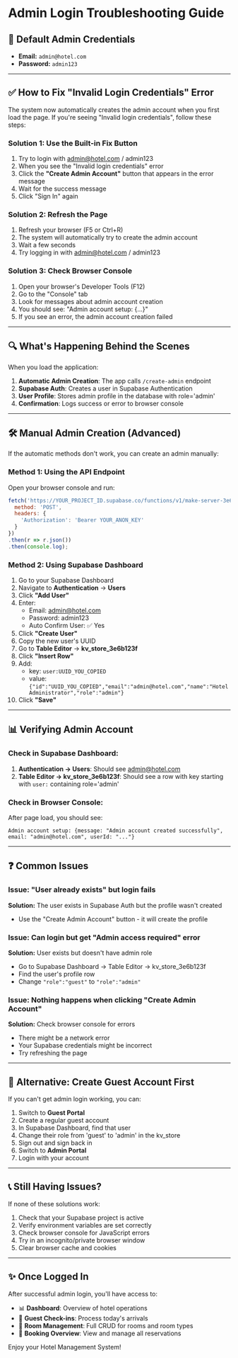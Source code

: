 # Admin Login Troubleshooting Guide

## 🔐 Default Admin Credentials

- **Email:** `admin@hotel.com`
- **Password:** `admin123`

---

## ✅ How to Fix "Invalid Login Credentials" Error

The system now automatically creates the admin account when you first load the page. If you're seeing "Invalid login credentials", follow these steps:

### Solution 1: Use the Built-in Fix Button
1. Try to login with admin@hotel.com / admin123
2. When you see the "Invalid login credentials" error
3. Click the **"Create Admin Account"** button that appears in the error message
4. Wait for the success message
5. Click "Sign In" again

### Solution 2: Refresh the Page
1. Refresh your browser (F5 or Ctrl+R)
2. The system will automatically try to create the admin account
3. Wait a few seconds
4. Try logging in with admin@hotel.com / admin123

### Solution 3: Check Browser Console
1. Open your browser's Developer Tools (F12)
2. Go to the "Console" tab
3. Look for messages about admin account creation
4. You should see: "Admin account setup: {...}"
5. If you see an error, the admin account creation failed

---

## 🔍 What's Happening Behind the Scenes

When you load the application:

1. **Automatic Admin Creation**: The app calls `/create-admin` endpoint
2. **Supabase Auth**: Creates a user in Supabase Authentication
3. **User Profile**: Stores admin profile in the database with role='admin'
4. **Confirmation**: Logs success or error to browser console

---

## 🛠️ Manual Admin Creation (Advanced)

If the automatic methods don't work, you can create an admin manually:

### Method 1: Using the API Endpoint
Open your browser console and run:

```javascript
fetch('https://YOUR_PROJECT_ID.supabase.co/functions/v1/make-server-3e6b123f/create-admin', {
  method: 'POST',
  headers: {
    'Authorization': 'Bearer YOUR_ANON_KEY'
  }
})
.then(r => r.json())
.then(console.log);
```

### Method 2: Using Supabase Dashboard
1. Go to your Supabase Dashboard
2. Navigate to **Authentication** → **Users**
3. Click **"Add User"**
4. Enter:
   - Email: admin@hotel.com
   - Password: admin123
   - Auto Confirm User: ✅ Yes
5. Click **"Create User"**
6. Copy the new user's UUID
7. Go to **Table Editor** → **kv_store_3e6b123f**
8. Click **"Insert Row"**
9. Add:
   - key: `user:UUID_YOU_COPIED`
   - value: `{"id":"UUID_YOU_COPIED","email":"admin@hotel.com","name":"Hotel Administrator","role":"admin"}`
10. Click **"Save"**

---

## 📊 Verifying Admin Account

### Check in Supabase Dashboard:

1. **Authentication → Users**: Should see admin@hotel.com
2. **Table Editor → kv_store_3e6b123f**: Should see a row with key starting with `user:` containing role='admin'

### Check in Browser Console:

After page load, you should see:
```
Admin account setup: {message: "Admin account created successfully", email: "admin@hotel.com", userId: "..."}
```

---

## ❓ Common Issues

### Issue: "User already exists" but login fails
**Solution:** The user exists in Supabase Auth but the profile wasn't created
- Use the "Create Admin Account" button - it will create the profile

### Issue: Can login but get "Admin access required" error
**Solution:** User exists but doesn't have admin role
- Go to Supabase Dashboard → Table Editor → kv_store_3e6b123f
- Find the user's profile row
- Change `"role":"guest"` to `"role":"admin"`

### Issue: Nothing happens when clicking "Create Admin Account"
**Solution:** Check browser console for errors
- There might be a network error
- Your Supabase credentials might be incorrect
- Try refreshing the page

---

## 🎯 Alternative: Create Guest Account First

If you can't get admin login working, you can:

1. Switch to **Guest Portal**
2. Create a regular guest account
3. In Supabase Dashboard, find that user
4. Change their role from 'guest' to 'admin' in the kv_store
5. Sign out and sign back in
6. Switch to **Admin Portal**
7. Login with your account

---

## 📞 Still Having Issues?

If none of these solutions work:

1. Check that your Supabase project is active
2. Verify environment variables are set correctly
3. Check browser console for JavaScript errors
4. Try in an incognito/private browser window
5. Clear browser cache and cookies

---

## ✨ Once Logged In

After successful admin login, you'll have access to:
- 📊 **Dashboard**: Overview of hotel operations
- 👥 **Guest Check-ins**: Process today's arrivals
- 🏨 **Room Management**: Full CRUD for rooms and room types
- 📅 **Booking Overview**: View and manage all reservations

Enjoy your Hotel Management System!
